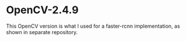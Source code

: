 # OpenCV-2.4.9

This OpenCV version is what I used for a faster-rcnn implementation, as shown in separate repository.
